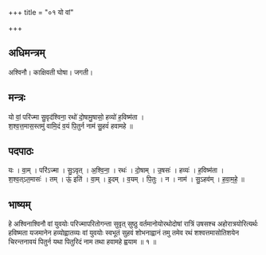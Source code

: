 +++
title = "०१ यो वां"

+++
## अधिमन्त्रम्
अश्विनौ। काक्षिवती घोषा। जगती।

## मन्त्रः
यो वां॒ परि॑ज्मा सु॒वृद॑श्विना॒ रथो॑ दो॒षामु॒षासो॒ हव्यो॑ ह॒विष्म॑ता ।  
श॒श्व॒त्त॒मास॒स्तमु॑ वामि॒दं व॒यं पि॒तुर्न नाम॑ सु॒हवं॑ हवामहे ॥

## पदपाठः
यः । वा॒म् । परि॑ऽज्मा । सु॒ऽवृत् । अ॒श्वि॒ना॒ । रथः॑ । दो॒षाम् । उ॒षसः॑ । हव्यः॑ । ह॒विष्म॑ता ।  
श॒श्व॒त्ऽत॒मासः॑ । तम् । ऊं॒ इति॑ । वा॒म् । इ॒दम् । व॒यम् । पि॒तुः । न । नाम॑ । सु॒ऽहव॑म् । ह॒वा॒म॒हे॒ ॥

## भाष्यम्
हे अश्विनाश्विनौ वां युवयोः परिज्मापरितोगन्ता सुवृत् सुष्ठु वर्तमानोयोरथोदोषां रात्रिं उषसश्च अहोरात्रयोरित्यर्थः हविष्मता यजमानेन हव्योह्वातव्यः वां युवयोः स्वभूतं सुहवं शोभनाह्वानं तमु तमेव रथं शश्वत्तमासोतिशयेन चिरन्तनावयं पितुर्न यथा पितुरिदं नाम तथा हवामहे ह्वयाम ॥ १ ॥